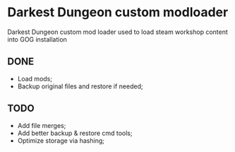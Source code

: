 # Darkest Dungeon custom modloader
Darkest Dungeon custom mod loader used to load steam workshop content into GOG installation

## DONE 

- Load mods; 
- Backup original files and restore if needed; 

## TODO 

- Add file merges; 
- Add better backup & restore cmd tools; 
- Optimize storage via hashing; 
